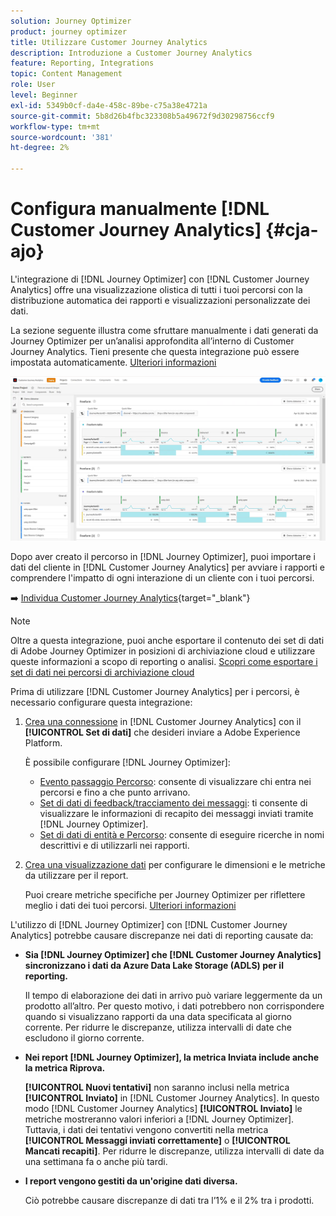 ```yaml
---
solution: Journey Optimizer
product: journey optimizer
title: Utilizzare Customer Journey Analytics
description: Introduzione a Customer Journey Analytics
feature: Reporting, Integrations
topic: Content Management
role: User
level: Beginner
exl-id: 5349b0cf-da4e-458c-89be-c75a38e4721a
source-git-commit: 5b8d26b4fbc323308b5a49672f9d30298756ccf9
workflow-type: tm+mt
source-wordcount: '381'
ht-degree: 2%

---
```


# Configura manualmente [!DNL Customer Journey Analytics] {#cja-ajo}

L&#39;integrazione di [!DNL Journey Optimizer] con [!DNL Customer Journey Analytics] offre una visualizzazione olistica di tutti i tuoi percorsi con la distribuzione automatica dei rapporti e visualizzazioni personalizzate dei dati.

La sezione seguente illustra come sfruttare manualmente i dati generati da Journey Optimizer per un’analisi approfondita all’interno di Customer Journey Analytics. Tieni presente che questa integrazione può essere impostata automaticamente. [Ulteriori informazioni](report-gs-cja.md)

![](assets/cja.png)

Dopo aver creato il percorso in [!DNL Journey Optimizer], puoi importare i dati del cliente in [!DNL Customer Journey Analytics] per avviare i rapporti e comprendere l&#39;impatto di ogni interazione di un cliente con i tuoi percorsi.

➡️ [Individua Customer Journey Analytics](https://experienceleague.adobe.com/it/docs/analytics-platform/using/integrations/ajo#manually-configure-a-data-view-to-be-used-with-journey-optimizer){target="_blank"}

>[!NOTE]
>
>Oltre a questa integrazione, puoi anche esportare il contenuto dei set di dati di Adobe Journey Optimizer in posizioni di archiviazione cloud e utilizzare queste informazioni a scopo di reporting o analisi. [Scopri come esportare i set di dati nei percorsi di archiviazione cloud](../data/export-datasets.md)
>

Prima di utilizzare [!DNL Customer Journey Analytics] per i percorsi, è necessario configurare questa integrazione:

1. [Crea una connessione](https://experienceleague.adobe.com/docs/analytics-platform/using/cja-connections/create-connection.html?lang=it) in [!DNL Customer Journey Analytics] con il **[!UICONTROL Set di dati]** che desideri inviare a Adobe Experience Platform.

   È possibile configurare [!DNL Journey Optimizer]:
   * [Evento passaggio Percorso](../data/datasets-query-examples.md#journey-step-event): consente di visualizzare chi entra nei percorsi e fino a che punto arrivano.
   * [Set di dati di feedback/tracciamento dei messaggi](../data/datasets-query-examples.md#message-feedback-event-dataset): ti consente di visualizzare le informazioni di recapito dei messaggi inviati tramite [!DNL Journey Optimizer].
   * [Set di dati di entità e Percorso](../data/datasets-query-examples.md#entity-dataset): consente di eseguire ricerche in nomi descrittivi e di utilizzarli nei rapporti.

1. [Crea una visualizzazione dati](https://experienceleague.adobe.com/docs/analytics-platform/using/cja-dataviews/create-dataview.html?lang=it) per configurare le dimensioni e le metriche da utilizzare per il report.

   Puoi creare metriche specifiche per Journey Optimizer per riflettere meglio i dati dei tuoi percorsi. [Ulteriori informazioni](https://experienceleague.adobe.com/docs/analytics-platform/using/integrations/ajo.html?lang=it#configure-the-data-view-to-accommodate-journey-optimizer-dimensions-and-metrics)

L&#39;utilizzo di [!DNL Journey Optimizer] con [!DNL Customer Journey Analytics] potrebbe causare discrepanze nei dati di reporting causate da:

* **Sia [!DNL Journey Optimizer] che [!DNL Customer Journey Analytics] sincronizzano i dati da Azure Data Lake Storage (ADLS) per il reporting.**

  Il tempo di elaborazione dei dati in arrivo può variare leggermente da un prodotto all’altro. Per questo motivo, i dati potrebbero non corrispondere quando si visualizzano rapporti da una data specificata al giorno corrente. Per ridurre le discrepanze, utilizza intervalli di date che escludono il giorno corrente.

* **Nei report [!DNL Journey Optimizer], la metrica Inviata include anche la metrica Riprova.**

  **[!UICONTROL Nuovi tentativi]** non saranno inclusi nella metrica **[!UICONTROL Inviato]** in [!DNL Customer Journey Analytics]. In questo modo [!DNL Customer Journey Analytics] **[!UICONTROL Inviato]** le metriche mostreranno valori inferiori a [!DNL Journey Optimizer]. Tuttavia, i dati dei tentativi vengono convertiti nella metrica **[!UICONTROL Messaggi inviati correttamente]** o **[!UICONTROL Mancati recapiti]**.
Per ridurre le discrepanze, utilizza intervalli di date da una settimana fa o anche più tardi.

* **I report vengono gestiti da un&#39;origine dati diversa.**

  Ciò potrebbe causare discrepanze di dati tra l’1% e il 2% tra i prodotti.
